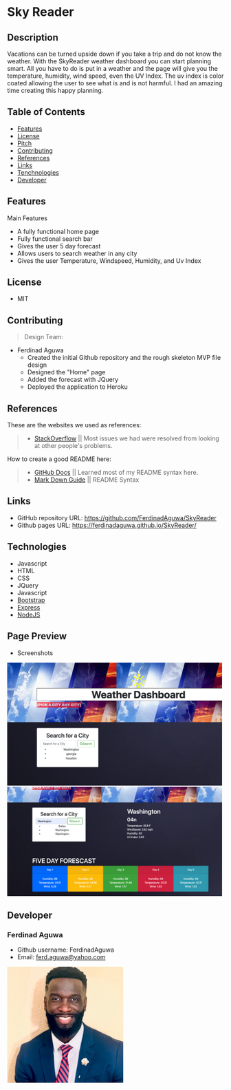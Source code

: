 # Sky Reader
## Description
Vacations can be turned upside down if you take a trip and do not know the weather. With the SkyReader weather dashboard you can start planning smart. All you have to do is put in a weather and the page will give you the temperature, humidity, wind speed, even the UV Index. The uv index is color coated allowing the user to see what is and is not harmful. I had an amazing time creating this happy planning. 

## Table of Contents
* [Features](#featues)
* [License](#license)
* [Pitch](#pitch)
* [Contributing](#contributing)
* [References](#references)
* [Links](#Links)
* [Tenchnologies](#Technologies)
* [Developer](#Developer)
## Features
Main Features

* A fully functional home page
* Fully functional search bar
* Gives the user 5 day forecast
* Allows users to search weather in any city
* Gives the user Temperature, Windspeed, Humidity, and Uv Index

## License
* MIT
## Contributing
> Design Team:
* Ferdinad Aguwa
   * Created the initial Github repository and the rough skeleton MVP file design 
   * Designed the "Home" page
   * Added the forecast with JQuery
   * Deployed the application to Heroku
    


## References

These are the websites we used as references: 

> - [StackOverflow](https://www.stackoverflow.com/) || Most issues we had were resolved from looking at other people's problems.

How to create a good README here: 

> - [GitHub Docs](https://docs.github.com/en/free-pro-team@latest/github/writing-on-github/basic-writing-and-formatting-syntax) || Learned most of my README syntax here.
> - [Mark Down Guide](https://www.markdownguide.org/cheat-sheet/) || README Syntax


## Links
* GitHub repository URL: https://github.com/FerdinadAguwa/SkyReader
* Github pages URL: https://ferdinadaguwa.github.io/SkyReader/

## Technologies

* Javascript
* HTML
* CSS
* JQuery
* Javascript
* [Bootstrap](https://getbootstrap.com/)
* [Express](https://expressjs.com/)
* [NodeJS](https://nodejs.dev/)

## Page Preview
* Screenshots

<img src= "images/Screen Shot 2021-01-03 at 8.39.33 PM.png"
alt= "Header to the page "
width=500px
/>
<img src= "images/Screen Shot 2021-01-03 at 8.39.51 PM.png"
alt= "Pictures with the weather sections"
width= 500px
/>


## Developer
### Ferdinad Aguwa 
* Github username: FerdinadAguwa
* Email: ferd.aguwa@yahoo.com

<img src= "images/0.jpeg"
     alt="Contributer Photo"
     width=270px
     style="float: left; margin-right: 10px;"/>

